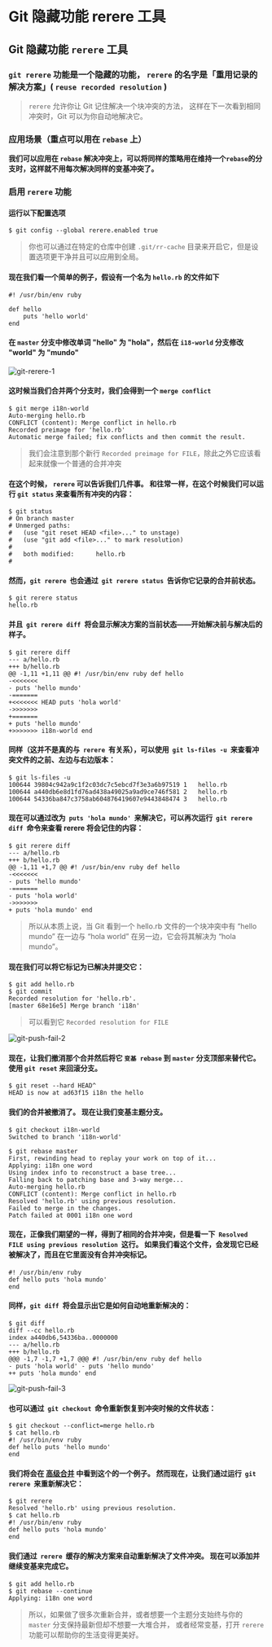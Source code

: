 # Git 隐藏功能 rerere 工具

## Git 隐藏功能 `rerere` 工具

### `git rerere` 功能是一个隐藏的功能， `rerere` 的名字是「重用记录的解决方案」( `reuse recorded resolution` )

> `rerere` 允许你让 Git 记住解决一个块冲突的方法， 这样在下一次看到相同冲突时，Git 可以为你自动地解决它。

### 应用场景（重点可以用在 `rebase` 上）

**我们可以应用在 `rebase` 解决冲突上，可以将同样的策略用在维持一个`rebase`的分支时，这样就不用每次解决同样的变基冲突了。**

### 启用 `rerere` 功能

#### 运行以下配置选项

```shell
$ git config --global rerere.enabled true
```

> 你也可以通过在特定的仓库中创建 `.git/rr-cache` 目录来开启它，但是设置选项更干净并且可以应用到全局。

#### 现在我们看一个简单的例子，假设有一个名为 `hello.rb` 的文件如下

```shell
#! /usr/bin/env ruby

def hello
    puts 'hello world'
end
```

#### 在 `master` 分支中修改单词 "hello" 为 "hola"，然后在 `i18-world` 分支修改 "world" 为 "mundo"

![git-rerere-1](images/git-rerere-1.png)

#### 这时候当我们合并两个分支时，我们会得到一个 `merge conflict`

```shell
$ git merge i18n-world
Auto-merging hello.rb
CONFLICT (content): Merge conflict in hello.rb
Recorded preimage for 'hello.rb'
Automatic merge failed; fix conflicts and then commit the result.
```

> 我们会注意到那个新行 `Recorded preimage for FILE`，除此之外它应该看起来就像一个普通的合并冲突

#### 在这个时候， `rerere` 可以告诉我们几件事。 和往常一样，在这个时候我们可以运行 `git status` 来查看所有冲突的内容：

```shell
$ git status
# On branch master
# Unmerged paths:
#   (use "git reset HEAD <file>..." to unstage)
#   (use "git add <file>..." to mark resolution)
#
#	both modified:      hello.rb
#
```

#### 然而，`git rerere`  也会通过  `git rerere status`  告诉你它记录的合并前状态。

```shell
$ git rerere status
hello.rb
```

#### 并且  `git rerere diff`  将会显示解决方案的当前状态——开始解决前与解决后的样子。

```shell
$ git rerere diff
--- a/hello.rb
+++ b/hello.rb
@@ -1,11 +1,11 @@ #! /usr/bin/env ruby def hello
-<<<<<<<
- puts 'hello mundo'
-=======
+<<<<<<< HEAD puts 'hola world'
->>>>>>>
+=======
+ puts 'hello mundo'
+>>>>>>> i18n-world end
```

#### 同样（这并不是真的与  `rerere`  有关系），可以使用  `git ls-files -u`  来查看冲突文件的之前、左边与右边版本：

```shell
$ git ls-files -u
100644 39804c942a9c1f2c03dc7c5ebcd7f3e3a6b97519 1	hello.rb
100644 a440db6e8d1fd76ad438a49025a9ad9ce746f581 2	hello.rb
100644 54336ba847c3758ab604876419607e9443848474 3	hello.rb
```

#### 现在可以通过改为  `puts 'hola mundo'`  来解决它，可以再次运行  `git rerere diff`  命令来查看 rerere 将会记住的内容：

```shell
$ git rerere diff
--- a/hello.rb
+++ b/hello.rb
@@ -1,11 +1,7 @@ #! /usr/bin/env ruby def hello
-<<<<<<<
- puts 'hello mundo'
-=======
- puts 'hola world'
->>>>>>>
+ puts 'hola mundo' end
```

> 所以从本质上说，当 Git 看到一个 hello.rb 文件的一个块冲突中有 “hello mundo” 在一边与 “hola world” 在另一边，它会将其解决为 “hola mundo”。

#### 现在我们可以将它标记为已解决并提交它：

```shell
$ git add hello.rb
$ git commit
Recorded resolution for 'hello.rb'.
[master 68e16e5] Merge branch 'i18n'
```

> 可以看到它 `Recorded resolution for FILE`

![git-push-fail-2](images/git-push-fail-2.png)

#### 现在，让我们撤消那个合并然后将它 `变基 rebase` 到 `master` 分支顶部来替代它。 使用 `git reset` 来回滚分支。

```shell
$ git reset --hard HEAD^
HEAD is now at ad63f15 i18n the hello
```

#### 我们的合并被撤消了。 现在让我们变基主题分支。

```shell
$ git checkout i18n-world
Switched to branch 'i18n-world'

$ git rebase master
First, rewinding head to replay your work on top of it...
Applying: i18n one word
Using index info to reconstruct a base tree...
Falling back to patching base and 3-way merge...
Auto-merging hello.rb
CONFLICT (content): Merge conflict in hello.rb
Resolved 'hello.rb' using previous resolution.
Failed to merge in the changes.
Patch failed at 0001 i18n one word
```

#### 现在，正像我们期望的一样，得到了相同的合并冲突，但是看一下  `Resolved FILE using previous resolution`  这行。 如果我们看这个文件，会发现它已经被解决了，而且在它里面没有合并冲突标记。

```shell
#! /usr/bin/env ruby
def hello puts 'hola mundo'
end
```

#### 同样，`git diff`  将会显示出它是如何自动地重新解决的：

```shell
$ git diff
diff --cc hello.rb
index a440db6,54336ba..0000000
--- a/hello.rb
+++ b/hello.rb
@@@ -1,7 -1,7 +1,7 @@@ #! /usr/bin/env ruby def hello
- puts 'hola world' - puts 'hello mundo'
++ puts 'hola mundo' end
```

![git-push-fail-3](images/git-push-fail-3.png)

#### 也可以通过  `git checkout`  命令重新恢复到冲突时候的文件状态：

```shell
$ git checkout --conflict=merge hello.rb
$ cat hello.rb
#! /usr/bin/env ruby
def hello puts 'hello mundo'
end
```

#### 我们将会在 [高级合并](https://git-scm.com/book/zh/v2/ch00/_advanced_merging) 中看到这个的一个例子。 然而现在，让我们通过运行  `git rerere`  来重新解决它：

```shell
$ git rerere
Resolved 'hello.rb' using previous resolution.
$ cat hello.rb
#! /usr/bin/env ruby
def hello puts 'hola mundo'
end
```

#### 我们通过  `rerere`  缓存的解决方案来自动重新解决了文件冲突。 现在可以添加并继续变基来完成它。

```shell
$ git add hello.rb
$ git rebase --continue
Applying: i18n one word
```

> 所以，如果做了很多次重新合并，或者想要一个主题分支始终与你的 `master` 分支保持最新但却不想要一大堆合并， 或者经常变基，打开 `rerere` 功能可以帮助你的生活变得更美好。
